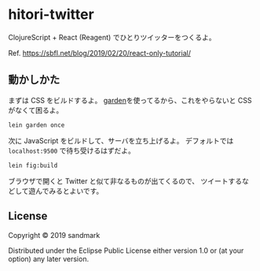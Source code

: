# hitori-twitter

ClojureScript + React (Reagent) でひとりツイッターをつくるよ。

Ref. https://sbfl.net/blog/2019/02/20/react-only-tutorial/

## 動かしかた

まずは CSS をビルドするよ。
[garden](https://github.com/noprompt/garden)を使ってるから、これをやらないと CSS がなくて困るよ。

    lein garden once

次に JavaScript をビルドして、サーバを立ち上げるよ。
デフォルトでは `localhost:9500` で待ち受けるはずだよ。

    lein fig:build

ブラウザで開くと Twitter と似て非なるものが出てくるので、
ツイートするなどして遊んでみるとよいです。

## License

Copyright © 2019 sandmark

Distributed under the Eclipse Public License either version 1.0 or (at your option) any later version.
